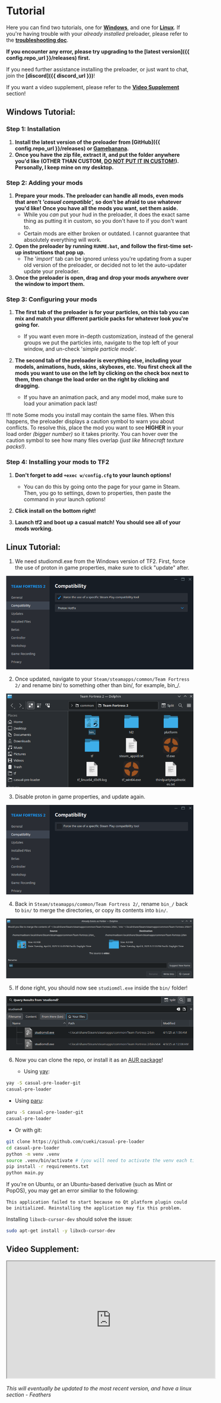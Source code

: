 # Tutorial
Here you can find two tutorials, one for [**Windows**](#windows-tutorial), and one for [**Linux**](#linux-tutorial). If you're having trouble with your *already installed* preloader, please refer to the **[troubleshooting doc](troubleshooting.md)**.

**If you encounter any error, please try upgrading to the [latest version]({{ config.repo_url }}/releases) first.**

If you need further assistance installing the preloader, or just want to chat, join the **[discord]({{ discord_url }})**!

If you want a video supplement, please refer to the [**Video Supplement**](#video-supplement) section!

## Windows Tutorial:

### Step 1: Installation

1. **Install the latest version of the preloader from [GitHub]({{ config.repo_url }}/releases) or [Gamebanana](https://gamebanana.com/tools/19049).**
2. **Once you have the zip file, extract it, and put the folder anywhere you'd like (OTHER THAN CUSTOM, <u>DO NOT PUT IT IN CUSTOM!</u>). Personally, I keep mine on my desktop.**

### Step 2: Adding your mods

1. **Prepare your mods. The preloader can handle all mods, even mods that aren't *'casual compatible',* so don't be afraid to use whatever you'd like! Once you have all the mods you want, set them aside.**
      - While you *can* put your hud in the preloader, it does the exact same thing as putting it in custom, so you don't have to if you don't want to.
      - Certain mods are either broken or outdated. I cannot guarantee that absolutely everything will work.
2. **Open the preloader by running `RUNME.bat`, and follow the first-time set-up instructions that pop up.**
      - The '*import*' tab can be ignored unless you're updating from a super old version of the preloader, or decided not to let the auto-updater update your preloader.
3. **Once the preloader is open, drag and drop your mods anywhere over the window to import them.**

### Step 3: Configuring your mods

1. **The first tab of the preloader is for your particles, on this tab you can mix and match your different particle packs for whatever look you're going for.**
      - If you want even more in-depth customization, instead of the general groups we put the particles into, navigate to the top left of your window, and un-check '*simple particle mode*'.

2. **The second tab of the preloader is everything else, including your models, animations, huds, skins, skyboxes, etc. You first check all the mods you want to use on the left by clicking on the check box next to them, then change the load order on the right by clicking and dragging.**
      - If you have an animation pack, and any model mod, make sure to load your animation pack last!

!!! note
    Some mods you install may contain the same files. When this happens, the preloader displays a caution symbol to warn you about conflicts. To resolve this, place the mod you want to see **HIGHER** in your load order *(bigger number)* so it takes priority. You can hover over the caution symbol to see how many files overlap *(just like Minecraft texture packs!)*.


### Step 4: Installing your mods to TF2

  1. **Don't forget to add `+exec w/config.cfg` to your launch options!**
     - You can do this by going onto the page for your game in Steam. Then, you go to settings, down to properties, then paste the command in your launch options!
  2. **Click install on the bottom right!**

  3. **Launch tf2 and boot up a casual match! You should see all of your mods working.**

## Linux Tutorial:
1. We need studiomdl.exe from the Windows version of TF2. First, force the use of proton in game properties, make sure to click "update" after.

![proton](images/proton.png)

2. Once updated, navigate to your `Steam/steamapps/common/Team Fortress 2/` and rename bin/ to something other than bin/, for example, bin_/.

![bin](images/bin.png)

3. Disable proton in game properties, and update again.

![disable proton](images/disable_proton.png)

4. Back in `Steam/steamapps/common/Team Fortress 2/`, rename `bin_/` back to `bin/` to merge the directories, or copy its contents into `bin/`.

![bin merge](images/bin_merge.png)

5. If done right, you should now see `studiomdl.exe` inside the `bin/` folder!

![studiomdl](images/studiomdl.png)

6. Now you can clone the repo, or install it as an [AUR package](https://aur.archlinux.org/packages/casual-pre-loader-git)!

   - Using [yay](https://github.com/Jguer/yay):
```sh
yay -S casual-pre-loader-git
casual-pre-loader
```

   - Using [paru](https://github.com/Morganamilo/paru):
```sh
paru -S casual-pre-loader-git
casual-pre-loader
```

   - Or with git:
```sh
git clone https://github.com/cueki/casual-pre-loader
cd casual-pre-loader
python -m venv .venv
source .venv/bin/activate # (you will need to activate the venv each time)
pip install -r requirements.txt
python main.py
```

If you're on Ubuntu, or an Ubuntu-based derivative (such as Mint or PopOS), you may get an error similiar to the following:
```
This application failed to start because no Qt platform plugin could be initialized. Reinstalling the application may fix this problem.
```
Installing `libxcb-cursor-dev` should solve the issue:
```sh
sudo apt-get install -y libxcb-cursor-dev
```

## Video Supplement:
<iframe width="560" height="315" src="https://www.youtube.com/embed/2L1A86x_m5A" allow="accelerometer; autoplay; clipboard-write; encrypted-media; gyroscope; picture-in-picture" allowfullscreen></iframe>

*This will eventually be updated to the most recent version, and have a linux section - Feathers*
